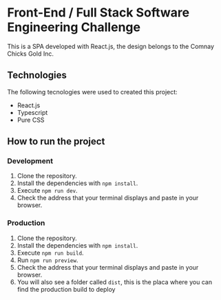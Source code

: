 # Front-End / Full Stack Software Engineering Challenge

This is a SPA developed with React.js, the design belongs to the Comnay Chicks Gold Inc.

## Technologies

The following tecnologies were used to created this project:

- React.js
- Typescript
- Pure CSS

## How to run the project

### Development

1. Clone the repository.
2. Install the dependencies with `npm install`.
3. Execute `npm run dev`.
4. Check the address that your terminal displays and paste in your browser.

### Production

1. Clone the repository.
2. Install the dependencies with `npm install`.
3. Execute `npm run build`.
4. Run `npm run preview`.
5. Check the address that your terminal displays and paste in your browser.
6. You will also see a folder called `dist`, this is the placa where you can find the production build to deploy
